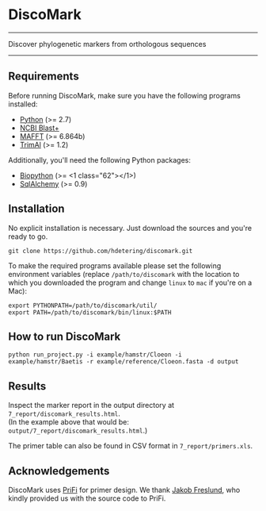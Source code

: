 # DiscoMark

---

Discover phylogenetic markers from orthologous sequences

---

## Requirements

Before running DiscoMark, make sure you have the following programs installed:
* [Python](https://www.python.org) (>= 2.7)
* [NCBI Blast+](ftp://ftp.ncbi.nlm.nih.gov/blast/executables/blast+/LATEST)
* [MAFFT](http://mafft.cbrc.jp/alignment/software) (>= 6.864b)
* [TrimAl](https://github.com/scapella/trimal) (>= 1.2)

Additionally, you'll need the following Python packages:
* [Biopython](http://biopython.org/) (>= <1 class="62"></1>)
* [SqlAlchemy](http://www.sqlalchemy.org/) (>= 0.9)

## Installation

No explicit installation is necessary. Just download the sources and you're ready to go.

```
git clone https://github.com/hdetering/discomark.git
```

To make the required programs available please set the following environment variables (replace `/path/to/discomark` with the location to which you downloaded the program and change `linux` to `mac` if you're on a Mac):
```
export PYTHONPATH=/path/to/discomark/util/
export PATH=/path/to/discomark/bin/linux:$PATH
```

## How to run DiscoMark

```
python run_project.py -i example/hamstr/Cloeon -i example/hamstr/Baetis -r example/reference/Cloeon.fasta -d output
```

## Results

Inspect the marker report in the output directory at `7_report/discomark_results.html`.  
(In the example above that would be: `output/7_report/discomark_results.html`.)

The primer table can also be found in CSV format in `7_report/primers.xls`.

## Acknowledgements

DiscoMark uses [PriFi](http://cgi-www.cs.au.dk/cgi-chili/PriFi/main) for primer design. We thank [Jakob Freslund](mailto:jakobf@birc.au.dk), who kindly provided us with the source code to PriFi.
